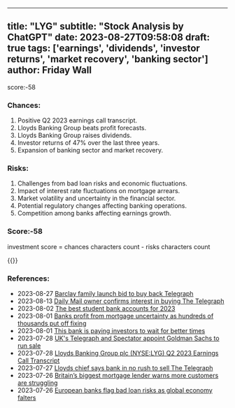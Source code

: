 
---
title: "LYG"
subtitle: "Stock Analysis by ChatGPT"
date: 2023-08-27T09:58:08
draft: true
tags: ['earnings', 'dividends', 'investor returns', 'market recovery', 'banking sector']
author: Friday Wall
---

score:-58
### Chances:
1. Positive Q2 2023 earnings call transcript.
2. Lloyds Banking Group beats profit forecasts.
3. Lloyds Banking Group raises dividends.
4. Investor returns of 47% over the last three years.
5. Expansion of banking sector and market recovery.
### Risks:
1. Challenges from bad loan risks and economic fluctuations.
2. Impact of interest rate fluctuations on mortgage arrears.
3. Market volatility and uncertainty in the financial sector.
4. Potential regulatory changes affecting banking operations.
5. Competition among banks affecting earnings growth.
### Score:-58
investment score = chances characters count - risks characters count

{{<tradingview symbol="NYSE:LYG">}}
### References:
- 2023-08-27 [Barclay family launch bid to buy back Telegraph](https://uk.finance.yahoo.com/news/barclay-family-launch-bid-buy-171607640.html?.tsrc=rss)
- 2023-08-13 [Daily Mail owner confirms interest in buying The Telegraph](https://www.telegraph.co.uk/business/2023/08/12/daily-mail-owner-interested-buying-the-telegraph/?.tsrc=rss)
- 2023-08-02 [The best student bank accounts for 2023](https://uk.finance.yahoo.com/news/best-student-bank-accounts-2023-080000865.html?.tsrc=rss)
- 2023-08-01 [Banks profit from mortgage uncertainty as hundreds of thousands put off fixing](https://uk.finance.yahoo.com/news/banks-profit-mortgage-uncertainty-hundreds-105332206.html?.tsrc=rss)
- 2023-08-01 [This bank is paying investors to wait for better times](https://uk.finance.yahoo.com/news/bank-paying-investors-wait-better-050000006.html?.tsrc=rss)
- 2023-07-28 [UK's Telegraph and Spectator appoint Goldman Sachs to run sale](https://finance.yahoo.com/news/uks-telegraph-spectator-appoint-goldman-130324389.html?.tsrc=rss)
- 2023-07-28 [Lloyds Banking Group plc (NYSE:LYG) Q2 2023 Earnings Call Transcript](https://finance.yahoo.com/news/lloyds-banking-group-plc-nyse-164820475.html?.tsrc=rss)
- 2023-07-27 [Lloyds chief says bank in no rush to sell The Telegraph](https://www.telegraph.co.uk/business/2023/07/26/lloyds-chief-decision-seize-telegraph/?.tsrc=rss)
- 2023-07-26 [Britain’s biggest mortgage lender warns more customers are struggling](https://www.telegraph.co.uk/business/2023/07/26/lloyds-bank-warns-mortgage-customers-are-suffering/?.tsrc=rss)
- 2023-07-26 [European banks flag bad loan risks as global economy falters](https://finance.yahoo.com/news/european-banks-flag-bad-loan-111039464.html?.tsrc=rss)


                